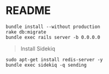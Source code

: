 # README

    bundle install --without production  
    rake db:migrate  
    bundle exec rails server -b 0.0.0.0  

> Install Sidekiq  

    sudo apt-get install redis-server -y  
    bundle exec sidekiq -q sending  
